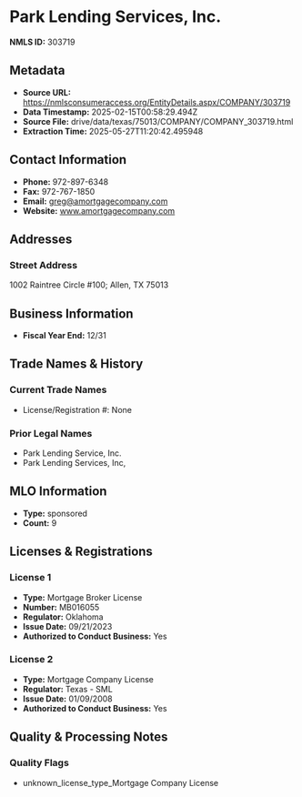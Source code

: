 # Park Lending Services, Inc.

**NMLS ID:** 303719

## Metadata
- **Source URL:** https://nmlsconsumeraccess.org/EntityDetails.aspx/COMPANY/303719
- **Data Timestamp:** 2025-02-15T00:58:29.494Z
- **Source File:** drive/data/texas/75013/COMPANY/COMPANY_303719.html
- **Extraction Time:** 2025-05-27T11:20:42.495948

## Contact Information
- **Phone:** 972-897-6348
- **Fax:** 972-767-1850
- **Email:** greg@amortgagecompany.com
- **Website:** www.amortgagecompany.com

## Addresses
### Street Address
1002 Raintree Circle #100; Allen, TX 75013

## Business Information
- **Fiscal Year End:** 12/31

## Trade Names & History
### Current Trade Names
- License/Registration #: None

### Prior Legal Names
- Park Lending Service, Inc.
- Park Lending Services, Inc,

## MLO Information
- **Type:** sponsored
- **Count:** 9

## Licenses & Registrations

### License 1
- **Type:** Mortgage Broker License
- **Number:** MB016055
- **Regulator:** Oklahoma
- **Issue Date:** 09/21/2023
- **Authorized to Conduct Business:** Yes

### License 2
- **Type:** Mortgage Company License
- **Regulator:** Texas - SML
- **Issue Date:** 01/09/2008
- **Authorized to Conduct Business:** Yes

## Quality & Processing Notes
### Quality Flags
- unknown_license_type_Mortgage Company License
